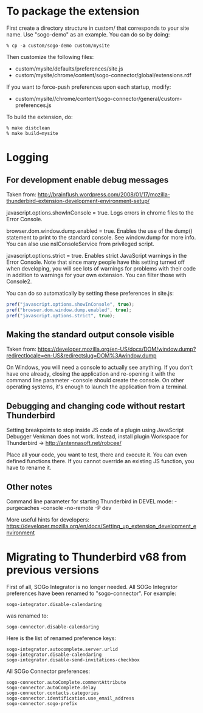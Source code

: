 # To package the extension 

First create a directory structure in custom/ that corresponds to your site
name. Use "sogo-demo" as an example. You can do so by doing:

```
% cp -a custom/sogo-demo custom/mysite
```

Then customize the following files:

* custom/mysite/defaults/preferences/site.js
* custom/mysite/chrome/content/sogo-connector/global/extensions.rdf

If you want to force-push preferences upon each startup, modify:

* custom/mysite//chrome/content/sogo-connector/general/custom-preferences.js

To build the extension, do:

```
% make distclean
% make build=mysite
```

# Logging

## For development enable debug messages

Taken from: http://brainflush.wordpress.com/2008/01/17/mozilla-thunderbird-extension-development-environment-setup/

javascript.options.showInConsole = true.
  Logs errors in chrome files to the Error Console.
  
browser.dom.window.dump.enabled = true.
  Enables the use of the dump() statement to print to the standard console. See window.dump for more info. You can also use nsIConsoleService from privileged script.
  
javascript.options.strict = true.
  Enables strict JavaScript warnings in the Error Console. Note that since many people have this setting turned off when developing, you will see lots of warnings for problems with their code in addition to warnings for your own extension. You can filter those with Console2.

You can do so automatically by setting these preferences in site.js:

```javascript
pref("javascript.options.showInConsole", true);
pref("browser.dom.window.dump.enabled", true);
pref("javascript.options.strict", true);
```

## Making the standard output console visible

Taken from: https://developer.mozilla.org/en-US/docs/DOM/window.dump?redirectlocale=en-US&redirectslug=DOM%3Awindow.dump

On Windows, you will need a console to actually see anything. If you don't have one already, closing the application and re-opening it with the command line parameter -console should create the console. On other operating systems, it's enough to launch the application from a terminal.

## Debugging and changing code without restart Thunderbird

Setting breakpoints to stop inside JS code of a plugin using JavaScript Debugger Venkman does not work.
Instead, install plugin Workspace for Thunderbird -> http://antennasoft.net/robcee/

Place all your code, you want to test, there and execute it. You can even defined functions there.
If you cannot override an existing JS function, you have to rename it.

## Other notes

Command line parameter for starting Thunderbird in DEVEL mode:  -purgecaches -console -no-remote -P dev

More useful hints for developers: https://developer.mozilla.org/en/docs/Setting_up_extension_development_environment

# Migrating to Thunderbird v68 from previous versions

First of all, SOGo Integrator is no longer needed. All SOGo Integrator preferences have been renamed to
"sogo-connector". For example:

```
sogo-integrator.disable-calendaring
```

was renamed to:

```
sogo-connector.disable-calendaring
```

Here is the list of renamed preference keys:

```
sogo-integrator.autocomplete.server.urlid
sogo-integrator.disable-calendaring
sogo-integrator.disable-send-invitations-checkbox
```

All SOGo Connector preferences:

```
sogo-connector.autoComplete.commentAttribute
sogo-connector.autoComplete.delay
sogo-connector.contacts.categories
sogo-connector.identification.use_email_address
sogo-connector.sogo-prefix
```
